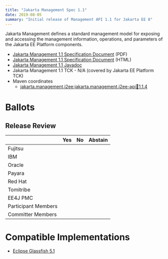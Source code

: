 ```yaml
---
title: "Jakarta Management Spec 1.1"
date: 2019-08-05
summary: "Initial release of Management API 1.1 for Jakarta EE 8"
---
```

Jakarta Management defines a standard management model for exposing and accessing the management information,
operations, and parameters of the Jakarta EE Platform components.

* [Jakarta Management 1.1 Specification Document](./management-spec-1.1.pdf) (PDF)
* [Jakarta Management 1.1 Specification Document](./management-spec-1.1.html) (HTML)
* [Jakarta Management 1.1 Javadoc](./apidocs)
* Jakarta Management 1.1 TCK - N/A (covered by Jakarta EE Platform TCK)
* Maven coordinates
  * [jakarta.management.j2ee:jakarta.management.j2ee-api:jar:1.1.4](https://search.maven.org/artifact/jakarta.management/jakarta.management.j2ee-api/1.1.4/jar)

# Ballots

## Release Review

|                       |  Yes    | No      | Abstain  |
|-----------------------|---------|---------|----------|
|Fujitsu                |         |         |          |
|IBM                    |         |         |          |
|Oracle                 |         |         |          |
|Payara                 |         |         |          |
|Red Hat                |         |         |          |
|Tomitribe              |         |         |          |
|EE4J PMC               |         |         |          |
|Participant Members    |         |         |          |
|Committer Members      |         |         |          |

# Compatible Implementations

* [Eclipse Glassfish 5.1](https://www.eclipse.org/downloads/download.php?file=/glassfish/glassfish-5.1.0.zip)
